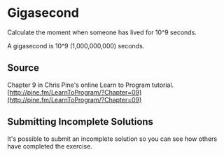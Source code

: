 # Gigasecond

Calculate the moment when someone has lived for 10^9 seconds.

A gigasecond is 10^9 (1,000,000,000) seconds.
## Source

Chapter 9 in Chris Pine's online Learn to Program tutorial. [http://pine.fm/LearnToProgram/?Chapter=09](http://pine.fm/LearnToProgram/?Chapter=09)

## Submitting Incomplete Solutions
It's possible to submit an incomplete solution so you can see how others have completed the exercise.
